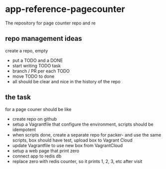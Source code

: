 # app-reference-pagecounter
The repository for page counter repo and re

## repo management ideas
create a repo, empty
- put a TODO and a DONE
- start writing TODO task
- branch / PR per each TODO
- move TODO to done
- all should be clear and nice in the history of the repo

## the task
 for a page couner should be like
- create repo on github
- setup a Vagrantfile that configure the environment, scripts should be idempotent
- when scripts done, create a separate repo for packer-<runtime> and use the same scripts, box should have test, upload box to Vagrant Cloud
- update Vagrantfile to use new box from VagrantCloud
- setup a web page that print zero
- connect app to redis db
- replace zero with redis counter, so it prints 1, 2, 3, etc after visit
  
